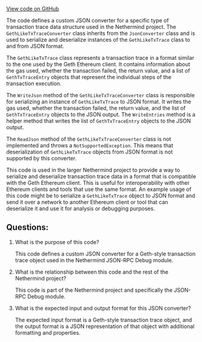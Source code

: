 [View code on GitHub](https://github.com/nethermindeth/nethermind/Nethermind.JsonRpc/Modules/DebugModule/GethLikeTxTraceConverter.cs)

The code defines a custom JSON converter for a specific type of transaction trace data structure used in the Nethermind project. The `GethLikeTxTraceConverter` class inherits from the `JsonConverter` class and is used to serialize and deserialize instances of the `GethLikeTxTrace` class to and from JSON format.

The `GethLikeTxTrace` class represents a transaction trace in a format similar to the one used by the Geth Ethereum client. It contains information about the gas used, whether the transaction failed, the return value, and a list of `GethTxTraceEntry` objects that represent the individual steps of the transaction execution.

The `WriteJson` method of the `GethLikeTxTraceConverter` class is responsible for serializing an instance of `GethLikeTxTrace` to JSON format. It writes the gas used, whether the transaction failed, the return value, and the list of `GethTxTraceEntry` objects to the JSON output. The `WriteEntries` method is a helper method that writes the list of `GethTxTraceEntry` objects to the JSON output.

The `ReadJson` method of the `GethLikeTxTraceConverter` class is not implemented and throws a `NotSupportedException`. This means that deserialization of `GethLikeTxTrace` objects from JSON format is not supported by this converter.

This code is used in the larger Nethermind project to provide a way to serialize and deserialize transaction trace data in a format that is compatible with the Geth Ethereum client. This is useful for interoperability with other Ethereum clients and tools that use the same format. An example usage of this code might be to serialize a `GethLikeTxTrace` object to JSON format and send it over a network to another Ethereum client or tool that can deserialize it and use it for analysis or debugging purposes.
## Questions: 
 1. What is the purpose of this code?
    
    This code defines a custom JSON converter for a Geth-style transaction trace object used in the Nethermind JSON-RPC Debug module.

2. What is the relationship between this code and the rest of the Nethermind project?
    
    This code is part of the Nethermind project and specifically the JSON-RPC Debug module.

3. What is the expected input and output format for this JSON converter?
    
    The expected input format is a Geth-style transaction trace object, and the output format is a JSON representation of that object with additional formatting and properties.